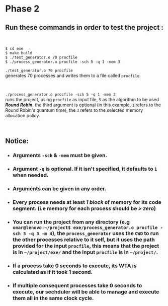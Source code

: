 # Phase 2
## Run these commands in order to test the project :

<br>

```
$ cd exe
$ make build
$ ./test_generator.o 70 procfile
$ ./process_generator.o procfile -sch 5 -q 1 -mem 3
```
`./test_generator.o 70 procfile`  
generates 70 processes and writes them to a file called `procfile`.

<br>

`./process_generator.o procfile -sch 5 -q 1 -mem 3`  
runs the project, using `procfile` as input file, `5` as the algorithm to be used ***Round Robin***, the third argument is optional (in this example, `1` refers to the Round Robin's quantum time),
the `3` refers to the selected memory allocation policy.

<br>

## Notice:
- ### Arguments `-sch` & `-mem` must be given.

- ### Argument `-q` is optional. If it isn't specified, it defaults to `1` when needed.

- ### Arguments can be given in any order.

- ### Every process needs at least ***1 block*** of memory for its code segment. (i.e memory for each process should be ***> zero***)

- ### You can run the project from any directory (e.g `omar@lenovo:~/project$ exe/process_generator.o procfile -sch 5 -q 3 -m 4`), the `process_generator` uses the `CWD` to run the other processes relative to it self, but it uses the path provided for the input `procfile`, this means that the project is in `~/project/exe/` and the input `procfile` is in `~/project/`.

- ### If a process take 0 seconds to execute, its WTA is calculated as if it took 1 second.

- ### If multiple consequent processes take 0 seconds to execute, our sechduler will be able to manage and execute them all in the same clock cycle.